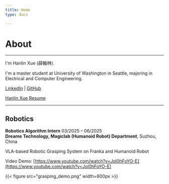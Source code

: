 ```yaml
---
title: Home
type: docs

---
```


# **About**


---

I'm Hanlin Xue (薛翰林).

I'm a master student at University of Washington in Seattle, majoring in Electrical and Computer Engineering.

[LinkedIn](https://www.linkedin.com/in/hanlinxue) | [GitHub](https://github.com/mukimasta)

[Hanlin Xue Resume](https://mukimasta.github.io/assets/resume.pdf)

---

## **Robotics**


**Robotics Algorithm Intern** 
03/2025 – 06/2025\
**Dreame Technology, Magiclab (Humanoid Robot) Department**, Suzhou, China


VLA-based Robotic Grasping System on Franka and Humanoid Robot


Video Demo: [https://www.youtube.com/watch?v=Jol0hFoYO-E](https://www.youtube.com/watch?v=Jol0hFoYO-E)

{{< figure src="grasping_demo.png" width=600px >}}

